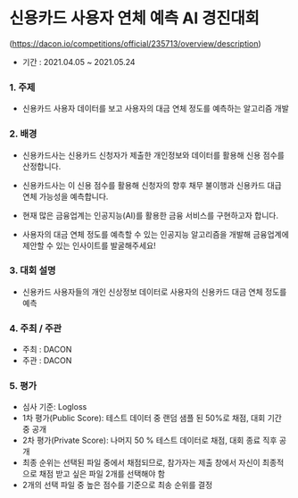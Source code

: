 # 신용카드 사용자 연체 예측 AI 경진대회
(https://dacon.io/competitions/official/235713/overview/description)
* 기간 : 2021.04.05  ~ 2021.05.24 

### 1. 주제
* 신용카드 사용자 데이터를 보고 사용자의 대금 연체 정도를 예측하는 알고리즘 개발 

### 2. 배경
* 신용카드사는 신용카드 신청자가 제출한 개인정보와 데이터를 활용해 신용 점수를 산정합니다. 
* 신용카드사는 이 신용 점수를 활용해 신청자의 향후 채무 불이행과 신용카드 대급 연체 가능성을 예측합니다.

* 현재 많은 금융업계는 인공지능(AI)를 활용한 금융 서비스를 구현하고자 합니다. 
* 사용자의 대금 연체 정도를 예측할 수 있는 인공지능 알고리즘을 개발해 금융업계에 제안할 수 있는 인사이트를 발굴해주세요!

### 3. 대회 설명
* 신용카드 사용자들의 개인 신상정보 데이터로 사용자의 신용카드 대금 연체 정도를 예측

### 4. 주최 / 주관
* 주최 : DACON
* 주관 : DACON

### 5. 평가
* 심사 기준: Logloss
* 1차 평가(Public Score): 테스트 데이터 중 랜덤 샘플 된 50%로 채점, 대회 기간 중 공개
* 2차 평가(Private Score): 나머지 50 % 테스트 데이터로 채점, 대회 종료 직후 공개
* 최종 순위는 선택된 파일 중에서 채점되므로, 참가자는 제출 창에서 자신이 최종적으로 채점 받고 싶은 파일 2개를 선택해야 함
* 2개의 선택 파일 중 높은 점수를 기준으로 최송 순위를 결정


